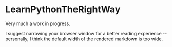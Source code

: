# LearnPythonTheRightWay

Very much a work in progress. 

I suggest narrowing your browser window for a better reading experience -- personally, I think the default width of the rendered markdown is too wide.
